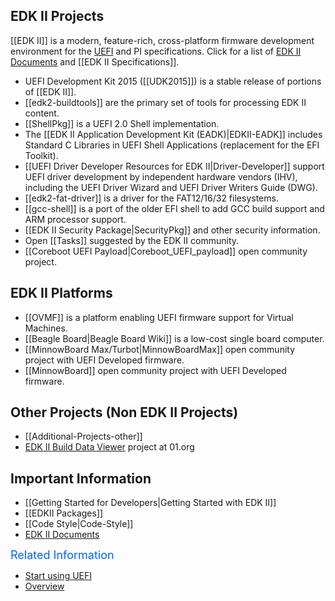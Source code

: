 ## EDK II Projects

[[EDK II]] is a modern, feature-rich, cross-platform firmware development environment for the [UEFI](http://uefi.org) and PI specifications. Click for a list of <a href="{{baseurl}}/docs/EDK_II_Documents.html">EDK II Documents</a> and [[EDK II Specifications]].

* UEFI Development Kit 2015 ([[UDK2015]]) is a stable release of portions of [[EDK II]].
* [[edk2-buildtools]] are the primary set of tools for processing EDK II content. 
* [[ShellPkg]] is a UEFI 2.0 Shell implementation.
* The [[EDK II Application Development Kit (EADK)|EDKII-EADK]] includes Standard C Libraries in UEFI Shell Applications (replacement for the EFI Toolkit).
* [[UEFI Driver Developer Resources for EDK II|Driver-Developer]] support UEFI driver development by independent hardware vendors (IHV), including the UEFI Driver Wizard and UEFI Driver Writers Guide (DWG).
* [[edk2-fat-driver]] is a driver for the FAT12/16/32 filesystems.
* [[gcc-shell]] is a port of the older EFI shell to add GCC build support and ARM processor support.
* [[EDK II Security Package|SecurityPkg]] and other security information.
* Open [[Tasks]] suggested by the EDK II community.
* [[Coreboot UEFI Payload|Coreboot_UEFI_payload]] open community project.

## EDK II Platforms

* [[OVMF]] is a platform enabling UEFI firmware support for Virtual Machines.
* [[Beagle Board|Beagle Board Wiki]] is a low-cost single board computer.
* [[MinnowBoard Max/Turbot|MinnowBoardMax]] open community project with UEFI Developed firmware. 
* [[MinnowBoard]] open community project with UEFI Developed firmware. 

## Other Projects (Non EDK II Projects)

* [[Additional-Projects-other]]
* [EDK II Build Data Viewer](https://github.com/01org/edkiibuilddataviewer) project at 01.org

## Important Information
* [[Getting Started for Developers|Getting Started with EDK II]]
* [[EDKII Packages]]
* [[Code Style|Code-Style]]
* [EDK II Documents]({{baseurl}}/docs/EDK_II_Documents.html)


<MTMarkdownOptions output='html4'>
<font color="#0066FF" size="4">
Related Information
</font>
</MTMarkdownOptions>

-   [Start using UEFI](https://github.com/tianocore/tianocore.github.io/wiki/Start_using_UEFI)
-   [Overview](https://github.com/tianocore/tianocore.github.io/wiki/EDK_II_Overview)